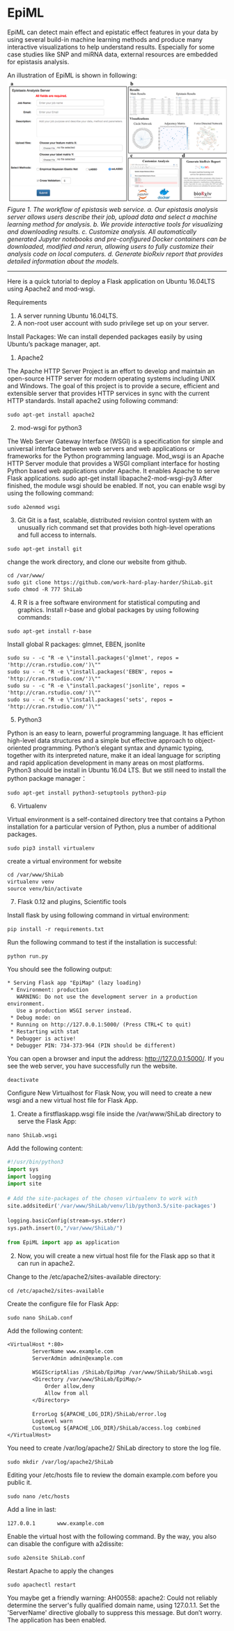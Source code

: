 # EpiML

EpiML can detect main effect and epistatic effect features in your data by using several build-in machine learning methods and produce many interactive visualizations to help understand results. Especially for some case studies like SNP and miRNA data, external resources are embedded for epistasis analysis. 

An illustration of EpiML is shown in following:
![alt text](EpiML/static/img/epiml.png)
*Figure 1. The workflow of epistasis web service. a. Our epistasis analysis server allows users describe their job, upload data and select a machine learning method for analysis. b. We provide interactive tools for visualizing and downloading results. c. Customize analysis. All automatically generated Jupyter notebooks and pre-configured Docker containers can be downloaded, modified and rerun, allowing users to fully customize their analysis code on local computers. d. Generate bioRxiv report that provides detailed information about the models.*

---------------------------------
Here is a quick tutorial to deploy a Flask application on Ubuntu 16.04LTS using Apache2 and mod-wsgi. 

Requirements
1.	A server running Ubuntu 16.04LTS.
2.	A non-root user account with sudo privilege set up on your server.

Install Packages:
We can install depended packages easily by using Ubuntu’s package manager, apt. 
1.	Apache2

The Apache HTTP Server Project is an effort to develop and maintain an open-source HTTP server for modern operating systems including UNIX and Windows. The goal of this project is to provide a secure, efficient and extensible server that provides HTTP services in sync with the current HTTP standards. Install apache2 using following command:

`sudo apt-get install apache2`

2.	mod-wsgi for python3

The Web Server Gateway Interface (WSGI) is a specification for simple and universal interface between web servers and web applications or frameworks for the Python programming language. Mod_wsgi is an Apache HTTP Server module that provides a WSGI compliant interface for hosting Python based web applications under Apache. It enables Apache to serve Flask applications.
sudo apt-get install libapache2-mod-wsgi-py3
After finished, the module wsgi should be enabled. If not, you can enable wsgi by using the following command:

`sudo a2enmod wsgi`

3.	Git
Git is a fast, scalable, distributed revision control system with an unusually rich command set that provides both high-level operations and full access to internals.

`sudo apt-get install git`

change the work directory, and clone our website from github.	

```
cd /var/www/
sudo git clone https://github.com/work-hard-play-harder/ShiLab.git
sudo chmod -R 777 ShiLab
```

4.	R
R is a free software environment for statistical computing and graphics. Install r-base and global packages by using following commands:

`sudo apt-get install r-base`

Install global R packages: glmnet, EBEN, jsonlite

```
sudo su - -c "R -e \"install.packages('glmnet', repos = 'http://cran.rstudio.com/')\""
sudo su - -c "R -e \"install.packages('EBEN', repos = 'http://cran.rstudio.com/')\""
sudo su - -c "R -e \"install.packages('jsonlite', repos = 'http://cran.rstudio.com/')\""
sudo su - -c "R -e \"install.packages('sets', repos = 'http://cran.rstudio.com/')\""
```

5.	Python3

Python is an easy to learn, powerful programming language. It has efficient high-level data structures and a simple but effective approach to object-oriented programming. Python’s elegant syntax and dynamic typing, together with its interpreted nature, make it an ideal language for scripting and rapid application development in many areas on most platforms. Python3 should be install in Ubuntu 16.04 LTS. But we still need to install the python package manager：

`sudo apt-get install python3-setuptools python3-pip`

6.	Virtualenv

Virtual environment is a self-contained directory tree that contains a Python installation for a particular version of Python, plus a number of additional packages.

`sudo pip3 install virtualenv`

create a virtual environment for website
```
cd /var/www/ShiLab
virtualenv venv
source venv/bin/activate
```

7.	Flask 0.12 and plugins, Scientific tools

Install flask by using following command in virtual environment:

`pip install -r requirements.txt`

Run the following command to test if the installation is successful:

`python run.py`

You should see the following output:

```
* Serving Flask app "EpiMap" (lazy loading)
 * Environment: production
   WARNING: Do not use the development server in a production environment.
   Use a production WSGI server instead.
 * Debug mode: on
 * Running on http://127.0.0.1:5000/ (Press CTRL+C to quit)
 * Restarting with stat
 * Debugger is active!
 * Debugger PIN: 734-373-964 (PIN should be different)
```

You can open a browser and input the address: http://127.0.0.1:5000/. If you see the web server, you have successfully run the website. 

`deactivate`

Configure New Virtualhost for Flask
Now, you will need to create a new wsgi and a new virtual host file for Flask App.

1.	Create a firstflaskapp.wsgi file inside the /var/www/ShiLab directory to serve the Flask App:

`nano ShiLab.wsgi`

Add the following content:
```python
#!/usr/bin/python3
import sys
import logging
import site

# Add the site-packages of the chosen virtualenv to work with
site.addsitedir('/var/www/ShiLab/venv/lib/python3.5/site-packages')

logging.basicConfig(stream=sys.stderr)
sys.path.insert(0,"/var/www/ShiLab/")

from EpiML import app as application
```

2.	Now, you will create a new virtual host file for the Flask app so that it can run in apache2.

Change to the /etc/apache2/sites-available directory:

`cd /etc/apache2/sites-available`

Create the configure file for Flask App:

`sudo nano ShiLab.conf`

Add the following content:

```
<VirtualHost *:80>
        ServerName www.example.com
        ServerAdmin admin@example.com

        WSGIScriptAlias /ShiLab/EpiMap /var/www/ShiLab/ShiLab.wsgi
        <Directory /var/www/ShiLab/EpiMap/>
            Order allow,deny
            Allow from all
        </Directory>

        ErrorLog ${APACHE_LOG_DIR}/ShiLab/error.log
        LogLevel warn
        CustomLog ${APACHE_LOG_DIR}/ShiLab/access.log combined
</VirtualHost>
```

You need to create /var/log/apache2/ ShiLab directory to store the log file.

`sudo mkdir /var/log/apache2/ShiLab`

Editing your /etc/hosts file to review the domain example.com before you public it.

`sudo nano /etc/hosts`

Add a line in last:

`127.0.0.1       www.example.com`

Enable the virtual host with the following command. By the way, you also can disable the configure with a2dissite:

`sudo a2ensite ShiLab.conf`

Restart Apache to apply the changes

`sudo apachectl restart`

You maybe get a friendly warning: AH00558: apache2: Could not reliably determine the server's fully qualified domain name, using 127.0.1.1. Set the 'ServerName' directive globally to suppress this message. 
But don’t worry. The application has been enabled. 
